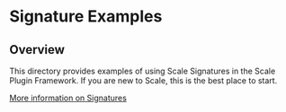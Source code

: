 # Signature Examples

## Overview

This directory provides examples of using Scale Signatures in the Scale Plugin Framework. If you are new to Scale, this is the best place to start.

[More information on Signatures](https://scale.sh/docs/signatures/overview)
